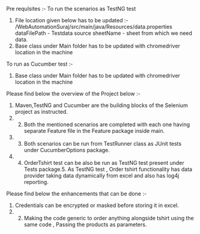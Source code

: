 Pre requIsites :-
To run the scenarios as TestNG test
1. File location given below has to be updated :-
/WebAutomationSuraj/src/main/java/Resources/data.properties
dataFilePath - Testdata source
sheetName -  sheet from which we need data.
2. Base class under Main folder has to be updated with chromedriver location in the machine

To run as Cucumber test :-
1. Base class under Main folder has to be updated with chromedriver location in the machine


Please find below the overview of the Project below :-
1. Maven,TestNG and Cucumber are the building blocks of the Selenium project as instructed.
2. 2. Both the mentioned scenarios are completed with each one having separate Feature file in the Feature package inside main.
3. 3. Both scenarios can be run from TestRunner class as JUnit tests under CucumberOptions package.
4. 4. OrderTshirt test can be also be run as TestNG test present under Tests package.5. As TestNG test , Order tshirt functionality has data provider taking data dynamically from excel and also has log4j reporting.

Please find below the enhancements that can be done :-
1. Credentials can be encrypted or masked before storing it in excel.
2. 2. Making the code generic to order anything alongside tshirt using the same code , Passing the products as parameters.
